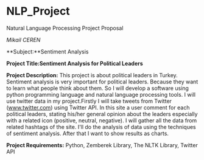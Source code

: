 # NLP_Project
Natural Language Processing Project Proposal

*Mikail CEREN*

**Subject:**Sentiment Analysis

**Project Title:Sentiment Analysis for Political Leaders**

**Project Description:** This project is about political leaders in Turkey. Sentiment analysis is very important for political leaders. Because they want to learn what people think about them. So I will develop a software using python programming language and natural language processing tools. I will use twitter data in my project.Firstly I will take tweets from Twitter (www.twitter.com) using Twitter API. In this site a user comment for each political leaders, stating his/her general opinion about the leaders especially with a related icon (positive, neutral, negative). I will gather all the data from related hashtags  of the site. I'll do the analysis of data using the techniques of sentiment analysis. After that I want to show results as charts.

**Project Requirements:** Python, Zemberek Library, The NLTK Library, Twitter API 
                        
